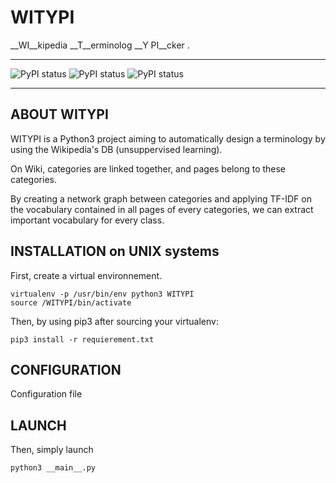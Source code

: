 # WITYPI 

__WI__kipedia
__T__erminolog __Y
PI__cker .

*****

![PyPI status](https://img.shields.io/badge/stage-alpha-green.svg)
![PyPI status](https://img.shields.io/badge/licence-CC-red.svg)
![PyPI status](https://img.shields.io/badge/version-1.0.0-blue.svg)

*****

## ABOUT WITYPI

WITYPI is a Python3 project aiming to automatically design a terminology by using the Wikipedia's DB (unsuppervised learning).

On Wiki, categories are linked together, and pages belong to these categories.

By creating a network graph between categories and applying TF-IDF on the vocabulary contained in all pages of every categories, we can extract important vocabulary for every class.

## INSTALLATION on UNIX systems

First, create a virtual environnement.

	virtualenv -p /usr/bin/env python3 WITYPI
	source /WITYPI/bin/activate

Then, by using pip3 after sourcing your virtualenv:

	pip3 install -r requierement.txt

## CONFIGURATION

Configuration file

## LAUNCH

Then, simply launch

	python3 __main__.py
